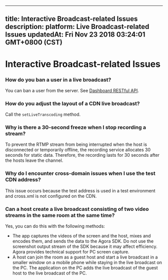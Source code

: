 
---
title: Interactive Broadcast-related Issues
description: 
platform: Live Broadcast-related Issues
updatedAt: Fri Nov 23 2018 03:24:01 GMT+0800 (CST)
---
# Interactive Broadcast-related Issues
### How do you ban a user in a live broadcast?
You can ban a user from the server. See [Dashboard RESTful API](../../en/Agora%20Platform/dashboard_restful_live.md).

### How do you adjust the layout of a CDN live broadcast?
Call the `setLiveTranscoding` method.

### Why is there a 30-second freeze when I stop recording a stream?
To prevent the RTMP stream from being interrupted when the host is disconnected or temporarily offline, the recording service allocates 30 seconds for static data. Therefore, the recording lasts for 30 seconds after the hosts leave the channel.

### Why do I encounter cross-domain issues when I use the test CDN address?
This issue occurs because the test address is used in a test environment and cross.xml is not configured on the CDN.

### Can a host create a live broadcast consisting of two video streams in the same room at the same time?
Yes, you can do this with the following methods:
* The app captures the videos of the screen and the host, mixes and encodes them, and sends the data to the Agora SDK. Do not use the screenshot output stream of the SDK because it may affect efficiency. Agora provides technical support for PC screen capture.
* A host can join the room as a guest host and start a live broadcast in a smaller window on a mobile phone while staying in the live broadcast on the PC. The application on the PC adds the live broadcast of the guest host to the live broadcast of the PC.

